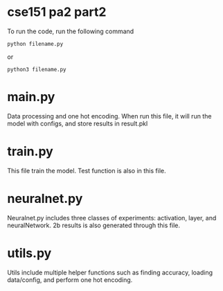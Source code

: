 # cse151 pa2 part2

To run the code, run the following command

```
python filename.py
```

or 

```
python3 filename.py
```

# main.py
Data processing and one hot encoding. When run this file, it will run the model with configs, and store results in result.pkl

# train.py
This file train the model. Test function is also in this file.

# neuralnet.py
Neuralnet.py includes three classes of experiments: activation, layer, and neuralNetwork. 2b results is also generated through this file.

# utils.py
Utils include multiple helper functions such as finding accuracy, loading data/config, and perform one hot encoding. 
